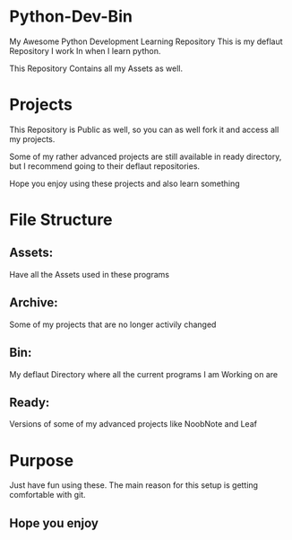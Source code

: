 # Python-Dev-Bin
My Awesome Python Development Learning Repository
This is my deflaut Repository I work In when I learn python.

This Repository Contains all my Assets as well.

# Projects

This Repository is Public as well, so you can as well fork it and access all my projects.

  Some of my rather advanced projects are still available in ready directory, but I recommend going to their deflaut repositories.

  Hope you enjoy using these projects and also learn something

# File Structure

## Assets: 
Have all the Assets used in these programs

## Archive:
Some of my projects that are no longer activily changed

## Bin:
My deflaut Directory where all the current programs I am Working on are

## Ready:
Versions of some of my advanced projects like NoobNote and Leaf

# Purpose
Just have fun using these. The main reason for this setup is getting comfortable with git.

## Hope you enjoy